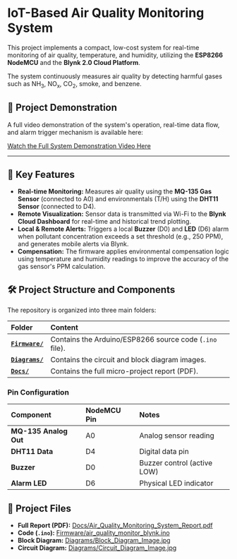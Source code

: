 # IoT-Based Air Quality Monitoring System

This project implements a compact, low-cost system for real-time monitoring of air quality, temperature, and humidity, utilizing the **ESP8266 NodeMCU** and the **Blynk 2.0 Cloud Platform**.

The system continuously measures air quality by detecting harmful gases such as $\text{NH}_3$, $\text{NO}_{\text{x}}$, $\text{CO}_2$, smoke, and benzene.

## 🎥 Project Demonstration

A full video demonstration of the system's operation, real-time data flow, and alarm trigger mechanism is available here:

[Watch the Full System Demonstration Video Here](Docs/Project_Demonstration.mp4) 

***

## 🌟 Key Features

* **Real-time Monitoring:** Measures air quality using the **MQ-135 Gas Sensor** (connected to A0) and environmentals (T/H) using the **DHT11 Sensor** (connected to D4).
* **Remote Visualization:** Sensor data is transmitted via Wi-Fi to the **Blynk Cloud Dashboard** for real-time and historical trend plotting.
* **Local & Remote Alerts:** Triggers a local **Buzzer** (D0) and **LED** (D6) alarm when pollutant concentration exceeds a set threshold (e.g., 250 PPM), and generates mobile alerts via Blynk.
* **Compensation:** The firmware applies environmental compensation logic using temperature and humidity readings to improve the accuracy of the gas sensor's PPM calculation.

## 🛠️ Project Structure and Components

The repository is organized into three main folders:

| Folder | Content |
| :--- | :--- |
| **[`Firmware/`](Firmware/)** | Contains the Arduino/ESP8266 source code (`.ino` file). |
| **[`Diagrams/`](Diagrams/)** | Contains the circuit and block diagram images. |
| **[`Docs/`](Docs/)** | Contains the full micro-project report (PDF). |

### Pin Configuration

| Component | NodeMCU Pin | Notes |
| :--- | :--- | :--- |
| **MQ-135 Analog Out** | A0 | Analog sensor reading |
| **DHT11 Data** | D4 | Digital data pin |
| **Buzzer** | D0 | Buzzer control (active LOW) |
| **Alarm LED** | D6 | Physical LED indicator |

## 🔗 Project Files

* **Full Report (PDF):** [Docs/Air\_Quality\_Monitoring\_System\_Report.pdf](Docs/Air_Quality_Monitoring_System_Report.pdf)
* **Code (`.ino`):** [Firmware/air\_quality\_monitor\_blynk.ino](Firmware/air_quality_monitor_blynk.ino)
* **Block Diagram:** [Diagrams/Block\_Diagram\_Image.jpg](Diagrams/Block_Diagram_Image.jpg)
* **Circuit Diagram:** [Diagrams/Circuit\_Diagram\_Image.jpg](Diagrams/Circuit_Diagram_Image.jpg)
